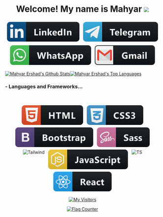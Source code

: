 <div align="center">
   <h1>Welcome! My name is Mahyar  <img src="https://media.giphy.com/media/hvRJCLFzcasrR4ia7z/giphy.gif" width="25px"> </h1>
   
   
</div>
<p align='center'>
<a target="_blank" href="https://www.linkedin.com/in/mahyar-ershad-52ba9a239/"><img src="https://raw.githubusercontent.com/8bithemant/8bithemant/master/svg/social/linkedin.svg" alt="linkedin" style="vertical-align:top; margin:6px 4px"></a>
<a target="_blank" href="https://t.me/mahyarErshad"><img src="https://github.com/MikeCodesDotNET/ColoredBadges/raw/master/svg/social/telegram.svg" alt="Telegram" style="vertical-align:top; margin:6px 4px"></a>
<a target="_blank" href="https://api.whatsapp.com/send/?phone=989120343545&text&type=phone_number&app_absent=0"><img src="https://github.com/MikeCodesDotNET/ColoredBadges/raw/master/svg/social/whatsapp.svg" alt="Telegram" style="vertical-align:top; margin:6px 4px"></a>
<a target="_blank" href="mailto:mahyar.ershad92@gmail.com"><img src="https://github.com/MikeCodesDotNET/ColoredBadges/raw/master/svg/social/gmail.svg" alt="Telegram" style="vertical-align:top; margin:6px 4px"></a>
 </p>
 
<a href="https://github.com/mahyarErshad"><img alt="Mahyar Ershad's Github Stats" src="https://github-readme-stats.vercel.app/api?username=mahyarErshad&count_private=true&show_icons=true&theme=buefy&include_all_commits=true" height="200px"/></a><a href="https://github.com/mahyarErshad"><img alt="Mahyar Ershad's Top Languages" src="https://github-readme-stats.vercel.app/api/top-langs/?username=mahyarErshad&langs_count=10&layout=compact" height="200px"/></a>  
  
  ### - Languages and Frameworks...
  <br />  
  <p align="center">
   <img src="https://raw.githubusercontent.com/8bithemant/8bithemant/master/svg/dev/languages/html.svg" alt="html" style="vertical-align:top; margin:4px">
   <img src="https://github.com/MikeCodesDotNET/ColoredBadges/raw/master/svg/dev/languages/css3.svg" alt="CSS" style="vertical-align:top; margin:4px">
   <img src="https://github.com/MikeCodesDotNET/ColoredBadges/raw/master/svg/dev/frameworks/bootstrap.svg" alt="Bootstrap" style="vertical-align:top; margin:4px">
   <img src="https://github.com/MikeCodesDotNET/ColoredBadges/raw/master/svg/dev/languages/sass.svg" alt="SASS" style="vertical-align:top; margin:4px">
   <img src="https://camo.githubusercontent.com/79116549823abe64e68159060a01e0cf37d56e649446f07b9eee46c75a834eab/68747470733a2f2f696d672e736869656c64732e696f2f62616467652f5461696c77696e642532304353532d3238324333343f6c6f676f3d7461696c77696e642d637373266c6f676f436f6c6f723d333842324143" alt="Tailwind" style="vertical-align:top; margin:4px; height: 32px">
   <img src="https://github.com/MikeCodesDotNET/ColoredBadges/raw/master/svg/dev/languages/js.svg" alt="JavaScript" style="vertical-align:top; margin:4px">
   <img src="https://camo.githubusercontent.com/143b42838efad2c30d8e0d05eb3dea6996e52a03b99576d8318edffd9bdd6155/68747470733a2f2f696d672e736869656c64732e696f2f62616467652f547970655363726970742d3238324333343f6c6f676f3d74797065736372697074266c6f676f436f6c6f723d333137384336" alt="TS" style="vertical-align:top; margin:4px; height: 32px;">
   <img src="https://github.com/MikeCodesDotNET/ColoredBadges/raw/master/svg/dev/frameworks/react.svg" alt="React" style="vertical-align:top; margin:4px">
   </p>  
     <p align="center">
<a href="https://info.flagcounter.com/ODAv"><img src="https://s11.flagcounter.com/countxl/ODAv/bg_FFFFFF/txt_000000/border_8E72DC/columns_8/maxflags_250/viewers_My+Visitors/labels_1/pageviews_1/flags_1/percent_0/" alt="My Visitors" border="0"></a>
     </p>  
          <p align="center">
<a href="https://www.flagcounter.me/details/cXW"><img src="https://www.flagcounter.me/cXW/" alt="Flag Counter"></a>
     </p>
